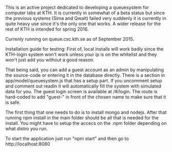 This is an active project dedicated to developing a queuesystem for computer labs at KTH. It is currently in somewhat of a beta status but since the previous systems (Sima and Qwait) failed very suddenly it is currently in quite heavy use since it's the only one that works. A wider release for the rest of KTH is intended for spring 2016.

Currenly running on queue.csc.kth.se as of September 2015.

Installation guide for testing:
First of, local installs will work badly since the KTH-login system won't work
unless your ip is on the whitelist and they won't just add you without a good reason. 

That being said, you can add a guest account as an admin by manipulating the
source-code or entering it in the database directly. There is a section in
app/model/queuesystem.js that has a setup part. If you uncomment setup and
comment out readin it will automatically fill the system with simulated data for you. 
The guest login screen is available at /#/login. The route is hard-coded to add "guest-" in front of the chosen name to make sure that it is safe.

The first thing that one needs to do is to install mongo and nodejs. After that
running npm install in the main folder should be all that is needed for the install. 
You might have to setup the accecs on the .npm folder depending on what distro you run.

To start the application just run "npm start" and then go to http://localhost:8080

